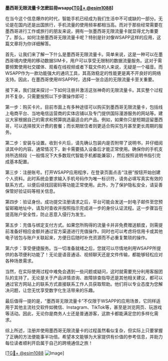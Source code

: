 **墨西哥无限流量卡怎麽註冊wsapp[[TG💪+ @esim1088](https://t.me/s/esim1088)]**

在当今这个信息爆炸的时代，智能手机已经成为我们生活中不可或缺的一部分。无论是在国内还是出国旅行，手机流量的使用频率都相当高。而对于那些经常需要在墨西哥进行工作或旅行的朋友来说，拥有一张墨西哥无限流量卡就显得尤为重要了。那么，如何注册墨西哥无限流量卡呢？特别是针对像WSAPP这样的应用，这篇文章将为你详细解答。

首先，让我们来了解一下什么是墨西哥无限流量卡。简单来说，这是一种可以在墨西哥境内使用的移动数据SIM卡，用户可以享受无限制的数据流量服务。这对于需要频繁使用社交媒体、观看在线视频或者下载文件的人来说，无疑是一个福音。而WSAPP作为一款功能强大的通讯工具，其高效稳定的性能更是离不开良好的网络支持。因此，在墨西哥使用WSAPP时，选择一张合适的无限流量卡至关重要。

接下来，我们就来探讨一下如何注册并激活这张神奇的无限流量卡。其实整个过程并不复杂，只需要按照以下步骤操作即可：

第一步：购买卡片。目前市面上有多种途径可以购买到墨西哥无限流量卡，包括线上电商平台、当地电信运营商的实体店铺以及专门提供国际漫游服务的网站等。建议大家根据自己的需求和预算挑选最适合的产品。例如，如果你只是短期逗留墨西哥，可以选择按天计费的套餐；而长期居住者则更适合购买包月甚至更长周期的服务。

第二步：安装与设置。收到卡片后，请先确认包装内是否附带了说明书，并仔细阅读其中的内容。通常情况下，新卡需要插入设备后才能正常使用。确保你的手机支持所选频段（一般情况下大多数现代智能手机都能兼容），然后按照说明书指引完成基本配置。

第三步：注册账号。打开WSAPP应用程序，在登录页面点击“注册”按钮开始创建个人资料。此时系统会要求输入手机号码作为唯一标识符，请务必填写真实有效的联系方式，以便后续找回密码等功能正常使用。此外，为了保护隐私安全，请妥善保管好验证码等相关信息。

第四步：验证身份。成功提交注册请求之后，平台可能会发送一封电子邮件至您预留邮箱地址中，请及时查收并按照指示完成进一步的身份认证流程。这一步骤旨在提高账户安全性，防止恶意入侵行为发生。

第五步：充值与绑定支付方式。如果您所购得的流量卡并非免费赠送额度，则需提前准备好相应金额并通过官方渠道进行充值操作。同时也可以考虑将信用卡或其他电子钱包与账户关联起来，方便日后随时补充资源而不必重复繁琐的操作。

第六步：享受便捷服务。当一切准备就绪之后，您就可以尽情地利用WSAPP所提供的各项便利功能了！无论是语音通话、视频聊天还是文件传输，都能够轻松应对各种场景需求。

当然，在实际使用过程中难免会遇到一些问题或疑问，这时就需要充分利用客服团队的支持了。无论是关于产品详情咨询、故障排查指导还是其他相关建议，都可以通过官方网站上的联系方式直接联系工作人员获取帮助。他们将以专业态度为您解决问题，让您无忧享受数字化生活带来的乐趣。

最后值得一提的是，“墨西哥无限流量卡”不仅限于WSAPP的应用场景，它同样适用于其他主流社交软件如微信、Instagram、TikTok等，甚至是浏览网页、玩游戏等活动。因此，无论你是商务人士还是普通游客，这款卡都能满足您的多样化需求。

综上所述，注册并使用墨西哥无限流量卡的过程虽然看似复杂，但实际上只要掌握了正确的方法便能事半功倍。希望本文能够为大家提供有价值的参考信息，并助力每位读者顺利开启属于自己的跨境通信之旅！

[[TG💪+ @esim1088](https://t.me/s/esim1088) ![Image](https://i.postimg.cc/4NQfJmqS/Snipaste-2025-05-13-00-14-12.png)]